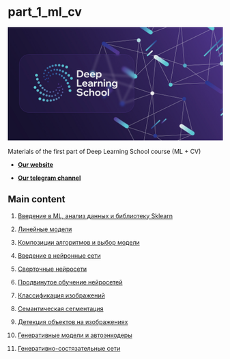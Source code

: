 # part_1_ml_cv

<div align="center">
  <img src="images/dls.png">
</div>


Materials of the first part of Deep Learning School course (ML + CV)

- [**Our website**](https://dls.samcs.ru/)

- [**Our telegram channel**](t.me/deep_learning_school_news)

## Main content

1. [Введение в ML, анализ данных и библиотеку Sklearn](./week_01_ml_intro/README.md)

2. [Линейные модели](./week_02_linear_models/README.md)

3. [Композиции алгоритмов и выбор модели](./week_03_composition_model_selection/README.md)

4. [Введение в нейронные сети](./week_04_intro_to_neural_nets/README.md)

5. [Сверточные нейросети](./week_05_convolutional_nets/README.md)

6. [Продвинутое обучение нейросетей](./week_06_regularization_optimization,/README.md)

7. [Классификация изображений](./week_07_cnn_and_fine_tuning/README.md)

8. [Семантическая сегментация](./week_08_semantic_segmentation/README.md)

9. [Детекция объектов на изображениях](./week_09_detection/README.md)

10. [Генеративные модели и автоэнкодеры](./week_10_AE_VAE/README.md)
 
11. [Генеративно-состязательные сети](./week_11_GANs/README.md)
